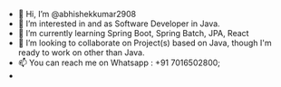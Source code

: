 - 👋 Hi, I’m @abhishekkumar2908
- 👀 I’m interested in and as Software Developer in Java.
- 🌱 I’m currently learning Spring Boot, Spring Batch, JPA, React
- 💞️ I’m looking to collaborate on Project(s) based on Java, though I'm ready to work on other than Java.
- 📫 You can reach me on Whatsapp : +91 7016502800;
-                         

<!---
abhishekkumar2908/abhishekkumar2908 is a ✨ special ✨ repository because its `README.md` (this file) appears on your GitHub profile.
You can click the Preview link to take a look at your changes.
--->
